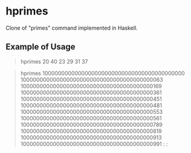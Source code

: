 hprimes
=======

Clone of "primes" command implemented in Haskell.

## Example of Usage

> hprimes 20 40
23
29
31
37

> hprimes 1000000000000000000000000000000000000000000
1000000000000000000000000000000000000000063
1000000000000000000000000000000000000000169
1000000000000000000000000000000000000000361
1000000000000000000000000000000000000000451
1000000000000000000000000000000000000000481
1000000000000000000000000000000000000000553
1000000000000000000000000000000000000000561
1000000000000000000000000000000000000000789
1000000000000000000000000000000000000000819
1000000000000000000000000000000000000000913
1000000000000000000000000000000000000000991
:
:
